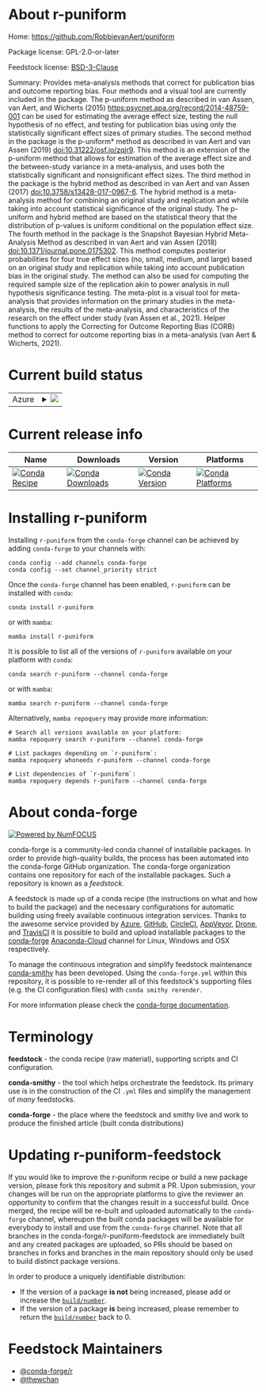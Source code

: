 About r-puniform
================

Home: https://github.com/RobbievanAert/puniform

Package license: GPL-2.0-or-later

Feedstock license: [BSD-3-Clause](https://github.com/conda-forge/r-puniform-feedstock/blob/main/LICENSE.txt)

Summary: Provides meta-analysis methods that correct for publication bias and outcome reporting bias. Four methods and a visual tool are currently included in the package. The p-uniform method as described in van Assen, van Aert, and Wicherts (2015) <https:psycnet.apa.org/record/2014-48759-001> can be used for estimating the average effect size, testing the null hypothesis of no effect, and testing for publication bias using only the statistically significant effect sizes of primary studies. The second method in the package is the p-uniform* method as described in van Aert and van Assen (2019) <doi:10.31222/osf.io/zqjr9>. This method is an extension of the p-uniform method that allows for estimation of the average effect size and the between-study variance in a meta-analysis, and uses both the statistically significant and nonsignificant effect sizes. The third method in the package is the hybrid method as described in van Aert and van Assen (2017) <doi:10.3758/s13428-017-0967-6>. The hybrid method is a meta-analysis method for combining an original study and replication and while taking into account statistical significance of the  original study. The p-uniform and hybrid method are based on the statistical theory that the distribution of p-values is uniform conditional on the population effect size. The fourth method in the package is the Snapshot Bayesian Hybrid Meta-Analysis Method as described in van Aert and van Assen (2018) <doi:10.1371/journal.pone.0175302>. This method computes posterior probabilities for four true effect sizes (no, small, medium, and large) based on an original study and replication while taking into account publication bias in the original study. The method can also be used for computing the required sample size of the replication akin to power analysis in null hypothesis significance testing. The meta-plot is a visual tool for meta-analysis that provides information on the primary studies in the meta-analysis, the results of the meta-analysis, and characteristics of the research on the effect under study (van Assen et al., 2021). Helper functions to apply the Correcting for Outcome Reporting Bias (CORB) method to correct for outcome reporting bias in a meta-analysis (van Aert & Wicherts, 2021).

Current build status
====================


<table>
    
  <tr>
    <td>Azure</td>
    <td>
      <details>
        <summary>
          <a href="https://dev.azure.com/conda-forge/feedstock-builds/_build/latest?definitionId=17317&branchName=main">
            <img src="https://dev.azure.com/conda-forge/feedstock-builds/_apis/build/status/r-puniform-feedstock?branchName=main">
          </a>
        </summary>
        <table>
          <thead><tr><th>Variant</th><th>Status</th></tr></thead>
          <tbody><tr>
              <td>linux_64_r_base4.0</td>
              <td>
                <a href="https://dev.azure.com/conda-forge/feedstock-builds/_build/latest?definitionId=17317&branchName=main">
                  <img src="https://dev.azure.com/conda-forge/feedstock-builds/_apis/build/status/r-puniform-feedstock?branchName=main&jobName=linux&configuration=linux_64_r_base4.0" alt="variant">
                </a>
              </td>
            </tr><tr>
              <td>linux_64_r_base4.1</td>
              <td>
                <a href="https://dev.azure.com/conda-forge/feedstock-builds/_build/latest?definitionId=17317&branchName=main">
                  <img src="https://dev.azure.com/conda-forge/feedstock-builds/_apis/build/status/r-puniform-feedstock?branchName=main&jobName=linux&configuration=linux_64_r_base4.1" alt="variant">
                </a>
              </td>
            </tr><tr>
              <td>osx_64_r_base4.0</td>
              <td>
                <a href="https://dev.azure.com/conda-forge/feedstock-builds/_build/latest?definitionId=17317&branchName=main">
                  <img src="https://dev.azure.com/conda-forge/feedstock-builds/_apis/build/status/r-puniform-feedstock?branchName=main&jobName=osx&configuration=osx_64_r_base4.0" alt="variant">
                </a>
              </td>
            </tr><tr>
              <td>osx_64_r_base4.1</td>
              <td>
                <a href="https://dev.azure.com/conda-forge/feedstock-builds/_build/latest?definitionId=17317&branchName=main">
                  <img src="https://dev.azure.com/conda-forge/feedstock-builds/_apis/build/status/r-puniform-feedstock?branchName=main&jobName=osx&configuration=osx_64_r_base4.1" alt="variant">
                </a>
              </td>
            </tr><tr>
              <td>win_64_r_base4.0</td>
              <td>
                <a href="https://dev.azure.com/conda-forge/feedstock-builds/_build/latest?definitionId=17317&branchName=main">
                  <img src="https://dev.azure.com/conda-forge/feedstock-builds/_apis/build/status/r-puniform-feedstock?branchName=main&jobName=win&configuration=win_64_r_base4.0" alt="variant">
                </a>
              </td>
            </tr><tr>
              <td>win_64_r_base4.1</td>
              <td>
                <a href="https://dev.azure.com/conda-forge/feedstock-builds/_build/latest?definitionId=17317&branchName=main">
                  <img src="https://dev.azure.com/conda-forge/feedstock-builds/_apis/build/status/r-puniform-feedstock?branchName=main&jobName=win&configuration=win_64_r_base4.1" alt="variant">
                </a>
              </td>
            </tr>
          </tbody>
        </table>
      </details>
    </td>
  </tr>
</table>

Current release info
====================

| Name | Downloads | Version | Platforms |
| --- | --- | --- | --- |
| [![Conda Recipe](https://img.shields.io/badge/recipe-r--puniform-green.svg)](https://anaconda.org/conda-forge/r-puniform) | [![Conda Downloads](https://img.shields.io/conda/dn/conda-forge/r-puniform.svg)](https://anaconda.org/conda-forge/r-puniform) | [![Conda Version](https://img.shields.io/conda/vn/conda-forge/r-puniform.svg)](https://anaconda.org/conda-forge/r-puniform) | [![Conda Platforms](https://img.shields.io/conda/pn/conda-forge/r-puniform.svg)](https://anaconda.org/conda-forge/r-puniform) |

Installing r-puniform
=====================

Installing `r-puniform` from the `conda-forge` channel can be achieved by adding `conda-forge` to your channels with:

```
conda config --add channels conda-forge
conda config --set channel_priority strict
```

Once the `conda-forge` channel has been enabled, `r-puniform` can be installed with `conda`:

```
conda install r-puniform
```

or with `mamba`:

```
mamba install r-puniform
```

It is possible to list all of the versions of `r-puniform` available on your platform with `conda`:

```
conda search r-puniform --channel conda-forge
```

or with `mamba`:

```
mamba search r-puniform --channel conda-forge
```

Alternatively, `mamba repoquery` may provide more information:

```
# Search all versions available on your platform:
mamba repoquery search r-puniform --channel conda-forge

# List packages depending on `r-puniform`:
mamba repoquery whoneeds r-puniform --channel conda-forge

# List dependencies of `r-puniform`:
mamba repoquery depends r-puniform --channel conda-forge
```


About conda-forge
=================

[![Powered by
NumFOCUS](https://img.shields.io/badge/powered%20by-NumFOCUS-orange.svg?style=flat&colorA=E1523D&colorB=007D8A)](https://numfocus.org)

conda-forge is a community-led conda channel of installable packages.
In order to provide high-quality builds, the process has been automated into the
conda-forge GitHub organization. The conda-forge organization contains one repository
for each of the installable packages. Such a repository is known as a *feedstock*.

A feedstock is made up of a conda recipe (the instructions on what and how to build
the package) and the necessary configurations for automatic building using freely
available continuous integration services. Thanks to the awesome service provided by
[Azure](https://azure.microsoft.com/en-us/services/devops/), [GitHub](https://github.com/),
[CircleCI](https://circleci.com/), [AppVeyor](https://www.appveyor.com/),
[Drone](https://cloud.drone.io/welcome), and [TravisCI](https://travis-ci.com/)
it is possible to build and upload installable packages to the
[conda-forge](https://anaconda.org/conda-forge) [Anaconda-Cloud](https://anaconda.org/)
channel for Linux, Windows and OSX respectively.

To manage the continuous integration and simplify feedstock maintenance
[conda-smithy](https://github.com/conda-forge/conda-smithy) has been developed.
Using the ``conda-forge.yml`` within this repository, it is possible to re-render all of
this feedstock's supporting files (e.g. the CI configuration files) with ``conda smithy rerender``.

For more information please check the [conda-forge documentation](https://conda-forge.org/docs/).

Terminology
===========

**feedstock** - the conda recipe (raw material), supporting scripts and CI configuration.

**conda-smithy** - the tool which helps orchestrate the feedstock.
                   Its primary use is in the construction of the CI ``.yml`` files
                   and simplify the management of *many* feedstocks.

**conda-forge** - the place where the feedstock and smithy live and work to
                  produce the finished article (built conda distributions)


Updating r-puniform-feedstock
=============================

If you would like to improve the r-puniform recipe or build a new
package version, please fork this repository and submit a PR. Upon submission,
your changes will be run on the appropriate platforms to give the reviewer an
opportunity to confirm that the changes result in a successful build. Once
merged, the recipe will be re-built and uploaded automatically to the
`conda-forge` channel, whereupon the built conda packages will be available for
everybody to install and use from the `conda-forge` channel.
Note that all branches in the conda-forge/r-puniform-feedstock are
immediately built and any created packages are uploaded, so PRs should be based
on branches in forks and branches in the main repository should only be used to
build distinct package versions.

In order to produce a uniquely identifiable distribution:
 * If the version of a package **is not** being increased, please add or increase
   the [``build/number``](https://docs.conda.io/projects/conda-build/en/latest/resources/define-metadata.html#build-number-and-string).
 * If the version of a package **is** being increased, please remember to return
   the [``build/number``](https://docs.conda.io/projects/conda-build/en/latest/resources/define-metadata.html#build-number-and-string)
   back to 0.

Feedstock Maintainers
=====================

* [@conda-forge/r](https://github.com/conda-forge/r/)
* [@thewchan](https://github.com/thewchan/)

